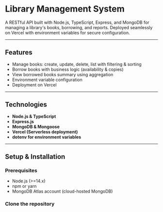 # Library Management System

A RESTful API built with Node.js, TypeScript, Express, and MongoDB for managing a library's books, borrowing, and reports. Deployed seamlessly on Vercel with environment variables for secure configuration.

---

## Features

- Manage books: create, update, delete, list with filtering & sorting
- Borrow books with business logic (availability & copies)
- View borrowed books summary using aggregation
- Environment variable configuration
- Deployment on Vercel

---

## Technologies

- **Node.js & TypeScript**
- **Express.js**
- **MongoDB & Mongoose**
- **Vercel (Serverless deployment)**
- **dotenv for environment variables**

---

## Setup & Installation

### Prerequisites

- Node.js (>=14.x)
- npm or yarn
- MongoDB Atlas account (cloud-hosted MongoDB)

### Clone the repository

